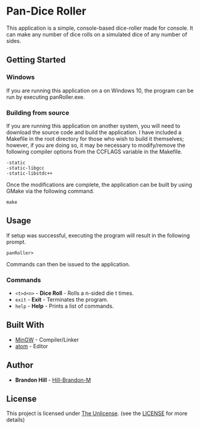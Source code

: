 # Pan-Dice Roller
This application is a simple, console-based dice-roller made for console. It can make any number of dice rolls on a simulated dice of any number of sides.

## Getting Started

### Windows
If you are running this application on a on Windows 10, the program can be run by executing panRoller.exe.

### Building from source
If you are running this application on another system, you will need to download the source code and build the application. I have included a Makefile in the root directory for those who wish to build it themselves; however, if you are doing so, it may be necessary to modify/remove the following compiler options from the CCFLAGS variable in the Makefile.

```
-static
-static-libgcc
-static-libstdc++
```

Once the modifications are complete, the application can be built by using GMake via the following command.

```
make
```

## Usage
If setup was successful, executing the program will result in the following prompt.

```
panRoller>
```

Commands can then be issued to the application.

### Commands
* ```<t>d<n>``` - **Dice Roll** - Rolls a n-sided die t times.
* ```exit``` - **Exit** - Terminates the program.
* ```help``` - **Help** - Prints a list of commands.

## Built With
* [MinGW](http://www.mingw.org/) - Compiler/Linker
* [atom](https://atom.io/) - Editor

## Author
* **Brandon Hill** - [Hill-Brandon-M](https://github.com/Hill-Brandon-M)

## License
This project is licensed under [The Unlicense](http://unlicense.org/). (see the [LICENSE](LICENSE) for more details)

